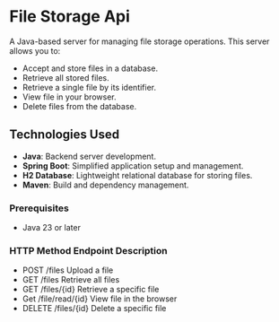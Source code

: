 # File Storage Api

A Java-based server for managing file storage operations. This server allows you to:
- Accept and store files in a database.
- Retrieve all stored files.
- Retrieve a single file by its identifier.
- View file in your browser.
- Delete files from the database.

## Technologies Used

- **Java**: Backend server development.
- **Spring Boot**: Simplified application setup and management.
- **H2 Database**: Lightweight relational database for storing files.
- **Maven**: Build and dependency management.


### Prerequisites
- Java 23 or later



### HTTP Method	Endpoint	        Description
- POST	        /files	            Upload a file
- GET	            /files	            Retrieve all files
- GET	            /files/{id}	        Retrieve a specific file
- Get             /file/read/{id}     View file in the browser
- DELETE	        /files/{id}	        Delete a specific file